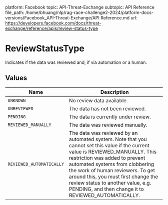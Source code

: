 platform: Facebook
topic: API-Threat-Exchange
subtopic: API Reference
file_path: /home/bhuang/nlp/rag-race-challenge2-2024/platform-docs-versions/Facebook_API-Threat-Exchange/API Reference.md
url: https://developers.facebook.com/docs/threat-exchange/reference/apis/review-status-type

# ReviewStatusType

Indicates if the data was reviewed and, if via automation or a human.

## Values

| Name | Description |
| --- | --- |
| `UNKNOWN` | No review data available. |
| `UNREVIEWED` | The data has not been reviewed. |
| `PENDING` | The data is currently under review. |
| `REVIEWED_MANUALLY` | The data was reviewed manually. |
| `REVIEWED_AUTOMATICALLY` | The data was reviewed by an automated system. Note that you cannot set this value if the current value is REVIEWED\_MANUALLY. This restriction was added to prevent automated systems from clobbering the work of human reviewers. To get around this, you must first change the review status to another value, e.g. PENDING, and then change it to REVIEWED\_AUTOMATICALLY. |